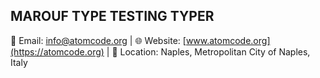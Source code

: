## MAROUF TYPE TESTING TYPER

📧 Email: info@atomcode.org | 🌐 Website: [www.atomcode.org](https://atomcode.org) | 📍 Location: Naples, Metropolitan City of Naples, Italy
